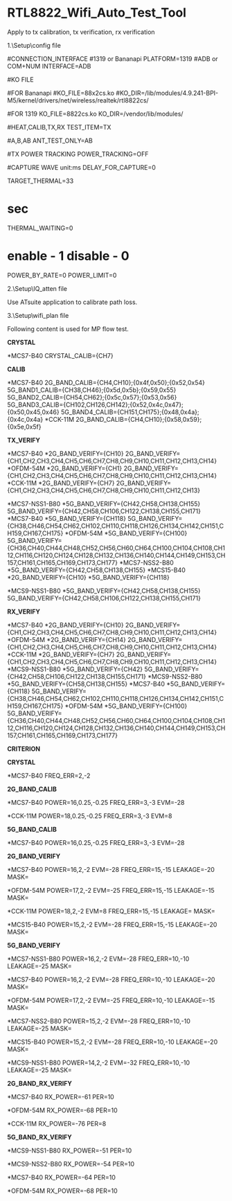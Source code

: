 # RTL8822_Wifi_Auto_Test_Tool
Apply to tx calibration, tx verification, rx verification

1.\Setup\config file

#CONNECTION_INTERFACE
#1319 or Bananapi
PLATFORM=1319
#ADB or COM+NUM
INTERFACE=ADB

#KO FILE

#FOR Bananapi
#KO_FILE=88x2cs.ko
#KO_DIR=/lib/modules/4.9.241-BPI-M5/kernel/drivers/net/wireless/realtek/rtl8822cs/

#FOR 1319
KO_FILE=8822cs.ko
KO_DIR=/vendor/lib/modules/

#HEAT,CALIB,TX,RX
TEST_ITEM=TX

#A,B,AB
ANT_TEST_ONLY=AB

#TX POWER TRACKING
POWER_TRACKING=OFF

#CAPTURE WAVE unit:ms
DELAY_FOR_CAPTURE=0

TARGET_THERMAL=33
# sec
THERMAL_WAITING=0
# enable - 1 disable - 0
POWER_BY_RATE=0
POWER_LIMIT=0

2.\Setup\IQ_atten file

Use ATsuite application to calibrate path loss.

3.\Setup\wifi_plan file

Following content is used for MP flow test.

**CRYSTAL**

*MCS7-B40
CRYSTAL_CALIB={CH7}

**CALIB**

*MCS7-B40
2G_BAND_CALIB={CH4,CH10};{0x4f,0x50};{0x52,0x54}
5G_BAND1_CALIB={CH38,CH46};{0x5d,0x5b};{0x59,0x55}
5G_BAND2_CALIB={CH54,CH62};{0x5c,0x57};{0x53,0x56}
5G_BAND3_CALIB={CH102,CH126,CH142};{0x52,0x4c,0x47};{0x50,0x45,0x46}
5G_BAND4_CALIB={CH151,CH175};{0x48,0x4a};{0x4c,0x4a}
*CCK-11M
2G_BAND_CALIB={CH4,CH10};{0x58,0x59};{0x5e,0x5f}

**TX_VERIFY**

*MCS7-B40
*2G_BAND_VERIFY={CH10}
2G_BAND_VERIFY={CH1,CH2,CH3,CH4,CH5,CH6,CH7,CH8,CH9,CH10,CH11,CH12,CH13,CH14}
*OFDM-54M
*2G_BAND_VERIFY={CH1}
2G_BAND_VERIFY={CH1,CH2,CH3,CH4,CH5,CH6,CH7,CH8,CH9,CH10,CH11,CH12,CH13,CH14}
*CCK-11M
*2G_BAND_VERIFY={CH7}
2G_BAND_VERIFY={CH1,CH2,CH3,CH4,CH5,CH6,CH7,CH8,CH9,CH10,CH11,CH12,CH13}

*MCS7-NSS1-B80
*5G_BAND_VERIFY={CH42,CH58,CH138,CH155}
5G_BAND_VERIFY={CH42,CH58,CH106,CH122,CH138,CH155,CH171}
*MCS7-B40
*5G_BAND_VERIFY={CH118}
5G_BAND_VERIFY={CH38,CH46,CH54,CH62,CH102,CH110,CH118,CH126,CH134,CH142,CH151,CH159,CH167,CH175}
*OFDM-54M
*5G_BAND_VERIFY={CH100}
5G_BAND_VERIFY={CH36,CH40,CH44,CH48,CH52,CH56,CH60,CH64,CH100,CH104,CH108,CH112,CH116,CH120,CH124,CH128,CH132,CH136,CH140,CH144,CH149,CH153,CH157,CH161,CH165,CH169,CH173,CH177}
*MCS7-NSS2-B80
*5G_BAND_VERIFY={CH42,CH58,CH138,CH155}
*MCS15-B40
*2G_BAND_VERIFY={CH10}
*5G_BAND_VERIFY={CH118}

*MCS9-NSS1-B80
*5G_BAND_VERIFY={CH42,CH58,CH138,CH155}
5G_BAND_VERIFY={CH42,CH58,CH106,CH122,CH138,CH155,CH171}

**RX_VERIFY**

*MCS7-B40
*2G_BAND_VERIFY={CH10}
2G_BAND_VERIFY={CH1,CH2,CH3,CH4,CH5,CH6,CH7,CH8,CH9,CH10,CH11,CH12,CH13,CH14}
*OFDM-54M
*2G_BAND_VERIFY={CH14}
2G_BAND_VERIFY={CH1,CH2,CH3,CH4,CH5,CH6,CH7,CH8,CH9,CH10,CH11,CH12,CH13,CH14}
*CCK-11M
*2G_BAND_VERIFY={CH7}
2G_BAND_VERIFY={CH1,CH2,CH3,CH4,CH5,CH6,CH7,CH8,CH9,CH10,CH11,CH12,CH13,CH14}
*MCS9-NSS1-B80
*5G_BAND_VERIFY={CH42}
5G_BAND_VERIFY={CH42,CH58,CH106,CH122,CH138,CH155,CH171}
*MCS9-NSS2-B80
*5G_BAND_VERIFY={CH58,CH138,CH155}
*MCS7-B40
*5G_BAND_VERIFY={CH118}
5G_BAND_VERIFY={CH38,CH46,CH54,CH62,CH102,CH110,CH118,CH126,CH134,CH142,CH151,CH159,CH167,CH175}
*OFDM-54M
*5G_BAND_VERIFY={CH100}
5G_BAND_VERIFY={CH36,CH40,CH44,CH48,CH52,CH56,CH60,CH64,CH100,CH104,CH108,CH112,CH116,CH120,CH124,CH128,CH132,CH136,CH140,CH144,CH149,CH153,CH157,CH161,CH165,CH169,CH173,CH177}



**CRITERION**


**CRYSTAL**

*MCS7-B40
FREQ_ERR=2,-2




**2G_BAND_CALIB**

*MCS7-B40
POWER=16,0.25,-0.25
FREQ_ERR=3,-3
EVM=-28

*CCK-11M
POWER=18,0.25,-0.25
FREQ_ERR=3,-3
EVM=8

**5G_BAND_CALIB**

*MCS7-B40
POWER=16,0.25,-0.25
FREQ_ERR=3,-3
EVM=-28




**2G_BAND_VERIFY**

*MCS7-B40
POWER=16,2,-2
EVM=-28
FREQ_ERR=15,-15
LEAKAGE=-20
MASK=

*OFDM-54M
POWER=17,2,-2
EVM=-25
FREQ_ERR=15,-15
LEAKAGE=-15
MASK=

*CCK-11M
POWER=18,2,-2
EVM=8
FREQ_ERR=15,-15
LEAKAGE=
MASK=

*MCS15-B40
POWER=15,2,-2
EVM=-28
FREQ_ERR=15,-15
LEAKAGE=-20
MASK=

**5G_BAND_VERIFY**

*MCS7-NSS1-B80
POWER=16,2,-2
EVM=-28
FREQ_ERR=10,-10
LEAKAGE=-25
MASK=

*MCS7-B40
POWER=16,2,-2
EVM=-28
FREQ_ERR=10,-10
LEAKAGE=-20
MASK=

*OFDM-54M
POWER=17,2,-2
EVM=-25
FREQ_ERR=10,-10
LEAKAGE=-15
MASK=

*MCS7-NSS2-B80
POWER=15,2,-2
EVM=-28
FREQ_ERR=10,-10
LEAKAGE=-25
MASK=

*MCS15-B40
POWER=15,2,-2
EVM=-28
FREQ_ERR=10,-10
LEAKAGE=-20
MASK=

*MCS9-NSS1-B80
POWER=14,2,-2
EVM=-32
FREQ_ERR=10,-10
LEAKAGE=-25
MASK=




**2G_BAND_RX_VERIFY**

*MCS7-B40
RX_POWER=-61
PER=10

*OFDM-54M
RX_POWER=-68
PER=10

*CCK-11M
RX_POWER=-76
PER=8

**5G_BAND_RX_VERIFY**

*MCS9-NSS1-B80
RX_POWER=-51
PER=10

*MCS9-NSS2-B80
RX_POWER=-54
PER=10

*MCS7-B40
RX_POWER=-64
PER=10

*OFDM-54M
RX_POWER=-68
PER=10
